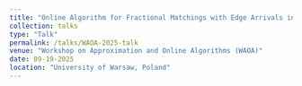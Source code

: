 ```yaml
---
title: "Online Algorithm for Fractional Matchings with Edge Arrivals in Graphs of Maximum Degree Three"
collection: talks
type: "Talk"
permalink: /talks/WAOA-2025-talk
venue: "Workshop on Approximation and Online Algorithms (WAOA)"
date: 09-19-2025
location: "University of Warsaw, Poland"
---
```



